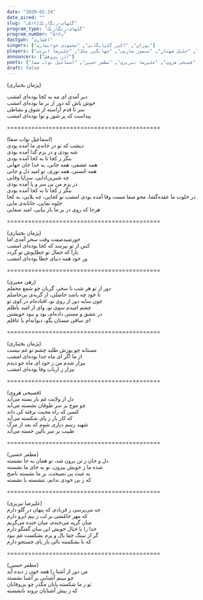 ```yaml
---
date: "2020-02-24"
date_aired: ""
slug: "گلهای-رنگارنگ/۵۱۲ب"
program_type: "گلهای-رنگارنگ"
program_number: "۵۱۲ب"
dastgah: "افشاری"
singers: ["پوران", "اکبر گلپایگانی", "محمودی خوانساری"]
players: ["حبیب‌الله بدیعی", "مرتضی محجوبی", "جواد معروفی", "فرهنگ شریف", "جلیل شهناز", "منصور صارمی", "جهانگیر ملک", "علیرضا ایزدی"]
announcers: ["آذر پژوهش"]
poets: ["پژمان بختیاری", "رهی معیری", "فصیحی هروی", "علیرضا تبریزی", "مظفر حسین", "اسماعیل نواب صفا"]
draft: false
---
```


(پژمان بختیاری)  

دیر آمدی ای مه به کجا بوده‌ای امشب  
خوش باش كه دور از بر ما بوده‌ای امشب  
سر تا قدم آراسته از شوق و نشاطی  
پیداست كه پر شور و نوا بوده‌ای امشب  

============================================  

(اسماعیل نواب صفا)  
دیشب که تو در خانه‌ی ما آمده بودی  
شه بودی و در بزم گدا آمده بودی  
بنگر ز کجا تا به کجا آمده بودی  
همه عشقی، همه جانی، به خدا جان جهانی  
همه حُسنی، همه نوری، تو امید دل و جانی  
چه شیرین‌ادایی، سراپا وفایی  
در بزم من بی سر و پا آمده بودی  
بنگر ز كجا تا به كجا آمده بودی  
در خلوت ما عقده‌گشا، محو صفا مست وفا آمده بودی امشب تو کجایی، چه بلایی، به کجا جلوه نمایی، جانانه‌ی مایی  
هرجا که روی در بر ما باز بیایی، امید صفایی  

============================================  

(پژمان بختیاری)  
خورشید‌صفت وقت سحر آمدی اما  
کس از تو نپرسد كه کجا بوده‌ای امشب  
بازآ که جمال تو خطاپوش تو گردد  
ور خود همه دنیای خطا بوده‌ای امشب  

============================================  

(رهی معیری)  
دور از تو هر شب تا سحر، گریان چو شمع محفلم  
تا خود چه باشد حاصلی، از گریه‌ی بی‌حاصلم  
چون سایه دور از روی تو، افتاده‌ام در کوی تو  
چشم امیدم سوی تو، وای از امید باطلم  
در عشق و مستی داده‌ام، بود و نبود خویشتن  
ای ساقی مستان بگو، دیوانه‌ام یا عاقلم  

============================================  

(پژمان بختیاری)  
مستانه چو پوزش طلبد چشم تو غم نیست  
از ما اگر ای ماه جدا بوده‌ای امشب  
بیزار شدم من ز خود ای ماه چو دیدم  
بیزار ز ارباب وفا بوده‌ای امشب  

============================================  

(فصیحی هروی)  
دل از ولایت غم بار بسته می‌آید  
چو موج بر سر طوفان نشسته می‌آید  
کسی که راه محبت نرفته کی داند  
که کار بار ز پای شکسته می‌آید  
شهید رسم دیاری شوم که بعد از مرگ  
طبیب بر سر بالین خسته می‌آید  

============================================  

(مظفر حسین)  
دل و جان ز تن برون شد، تو همان به جا نشسته  
شده ما ز خویش بیرون، تو به جای ما نشسته  
به عبث پی نصیحت، برِ ما نشسته ناصح  
كه ز بی خودی ندانم، ننشسته یا نشسته  

============================================  

(علیرضا تبریزی)  
چه می‌پرسی ز فریادی که پنهان در گلو دارم  
که مهر خامُشی بر لب ز بیم آبرو دارم  
میان گریه می‌خندم، میان خنده می‌گریم  
خدا را با خیال خویش این سان گفتگو دارم  
گر از سنگ جفا بال و پرم بشکست غم نبود  
که با بشکسته بالی باز پای جستجو دارم  

============================================  

(مظفر حسین)  
من دور از آشنا را همه خون ز دیده آید  
چو ببینم آشنایی بر آشنا نشسته  
تو ز ما شکسته پایان مگذر چو بی‌وفایان  
که ز پیش آشنایان نروند نانشسته  

